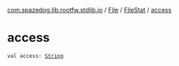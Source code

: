 [com.spazedog.lib.rootfw.stdlib.io](../../index.md) / [File](../index.md) / [FileStat](index.md) / [access](.)

# access

`val access: `[`String`](https://kotlinlang.org/api/latest/jvm/stdlib/kotlin/-string/index.html)